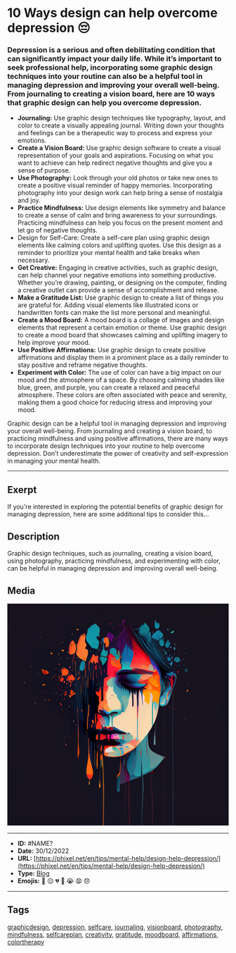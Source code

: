 # 10 Ways design can help overcome depression 😔
### Depression is a serious and often debilitating condition that can significantly impact your daily life. While it’s important to seek professional help, incorporating some graphic design techniques into your routine can also be a helpful tool in managing depression and improving your overall well-being. From journaling to creating a vision board, here are 10 ways that graphic design can help you overcome depression.

- **Journaling:** Use graphic design techniques like typography, layout, and color to create a visually appealing journal. Writing down your thoughts and feelings can be a therapeutic way to process and express your emotions.
- **Create a Vision Board:** Use graphic design software to create a visual representation of your goals and aspirations. Focusing on what you want to achieve can help redirect negative thoughts and give you a sense of purpose.
- **Use Photography:** Look through your old photos or take new ones to create a positive visual reminder of happy memories. Incorporating photography into your design work can help bring a sense of nostalgia and joy.
- **Practice Mindfulness:** Use design elements like symmetry and balance to create a sense of calm and bring awareness to your surroundings. Practicing mindfulness can help you focus on the present moment and let go of negative thoughts.
- Design for Self-Care: Create a self-care plan using graphic design elements like calming colors and uplifting quotes. Use this design as a reminder to prioritize your mental health and take breaks when necessary.
- **Get Creative:** Engaging in creative activities, such as graphic design, can help channel your negative emotions into something productive. Whether you’re drawing, painting, or designing on the computer, finding a creative outlet can provide a sense of accomplishment and release.
- **Make a Gratitude List:** Use graphic design to create a list of things you are grateful for. Adding visual elements like illustrated icons or handwritten fonts can make the list more personal and meaningful.
- **Create a Mood Board:** A mood board is a collage of images and design elements that represent a certain emotion or theme. Use graphic design to create a mood board that showcases calming and uplifting imagery to help improve your mood.
- **Use Positive Affirmations:** Use graphic design to create positive affirmations and display them in a prominent place as a daily reminder to stay positive and reframe negative thoughts.
- **Experiment with Color:** The use of color can have a big impact on our mood and the atmosphere of a space. By choosing calming shades like blue, green, and purple, you can create a relaxed and peaceful atmosphere. These colors are often associated with peace and serenity, making them a good choice for reducing stress and improving your mood.

Graphic design can be a helpful tool in managing depression and improving your overall well-being. From journaling and creating a vision board, to practicing mindfulness and using positive affirmations, there are many ways to incorporate design techniques into your routine to help overcome depression. Don’t underestimate the power of creativity and self-expression in managing your mental health.


------------
## Exerpt
If you're interested in exploring the potential benefits of graphic design for managing depression, here are some additional tips to consider this...
## Description
Graphic design techniques, such as journaling, creating a vision board, using photography, practicing mindfulness, and experimenting with color, can be helpful in managing depression and improving overall well-being.
## Media
<img src="media/9cba05db/design-help-overcome-depression.jpg">

------------
- **ID:** #NAME?
- **Date:** 30/12/2022
- **URL:** [https://phixel.net/en/tips/mental-help/design-help-depression/](https://phixel.net/en/tips/mental-help/design-help-depression/)
- **Type:** [Blog](#blog)
- **Emojis:** 🖤 😔 💔 🥀 😭 😧 😞

------------
## Tags
[graphicdesign](#graphicdesign), [depression](#depression), [selfcare](#selfcare), [journaling](#journaling), [visionboard](#visionboard), [photography](#photography), [mindfulness](#mindfulness), [selfcareplan](#selfcareplan), [creativity](#creativity), [gratitude](#gratitude), [moodboard](#moodboard), [affirmations](#affirmations), [colortherapy](#colortherapy)
